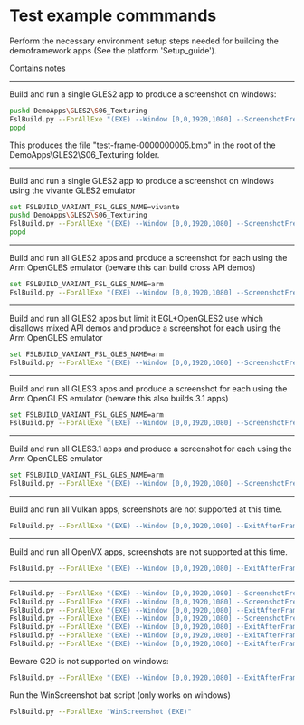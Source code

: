 # Test example commmands

Perform the necessary environment setup steps needed for building the demoframework apps (See the platform 'Setup_guide').

Contains notes

-----------------------------------------------------------------------------------------------------------------------------------------------------

Build and run a single GLES2 app to produce a screenshot on windows:

```bash
pushd DemoApps\GLES2\S06_Texturing
FslBuild.py --ForAllExe "(EXE) --Window [0,0,1920,1080] --ScreenshotFrequency 5 --ExitAfterFrame 5 --ForceUpdateTime 16666"
popd
```

This produces the file "test-frame-0000000005.bmp" in the root of the DemoApps\GLES2\S06_Texturing folder.

-----------------------------------------------------------------------------------------------------------------------------------------------------

Build and run a single GLES2 app to produce a screenshot on windows using the vivante GLES2 emulator

```bash
set FSLBUILD_VARIANT_FSL_GLES_NAME=vivante
pushd DemoApps\GLES2\S06_Texturing
FslBuild.py --ForAllExe "(EXE) --Window [0,0,1920,1080] --ScreenshotFrequency 5 --ExitAfterFrame 5 --ForceUpdateTime 16666"
popd
```

-----------------------------------------------------------------------------------------------------------------------------------------------------

Build and run all GLES2 apps and produce a screenshot for each using the Arm OpenGLES emulator (beware this can build cross API demos)

```bash
set FSLBUILD_VARIANT_FSL_GLES_NAME=arm
FslBuild.py --ForAllExe "(EXE) --Window [0,0,1920,1080] --ScreenshotFrequency 5 --ExitAfterFrame 5 --ForceUpdateTime 16666" -t sdk -r [OpenGLES2] --BuildTime
```

-----------------------------------------------------------------------------------------------------------------------------------------------------

Build and run all GLES2 apps but limit it EGL+OpenGLES2 use which disallows mixed API demos and
produce a screenshot for each using the Arm OpenGLES emulator

```bash
set FSLBUILD_VARIANT_FSL_GLES_NAME=arm
FslBuild.py --ForAllExe "(EXE) --Window [0,0,1920,1080] --ScreenshotFrequency 5 --ExitAfterFrame 5 --ForceUpdateTime 16666" -t sdk -r [OpenGLES2] --UseFeatures [EGL,OpenGLES2] --BuildTime
```

-----------------------------------------------------------------------------------------------------------------------------------------------------

Build and run all GLES3 apps and produce a screenshot for each using the Arm OpenGLES emulator (beware this also builds 3.1 apps)

```bash
set FSLBUILD_VARIANT_FSL_GLES_NAME=arm
FslBuild.py --ForAllExe "(EXE) --Window [0,0,1920,1080] --ScreenshotFrequency 5 --ExitAfterFrame 5 --ForceUpdateTime 16666" -t sdk -r [OpenGLES3] --BuildTime
```

-----------------------------------------------------------------------------------------------------------------------------------------------------

Build and run all GLES3.1 apps and produce a screenshot for each using the Arm OpenGLES emulator

```bash
set FSLBUILD_VARIANT_FSL_GLES_NAME=arm
FslBuild.py --ForAllExe "(EXE) --Window [0,0,1920,1080] --ScreenshotFrequency 5 --ExitAfterFrame 5 --ForceUpdateTime 16666" -t sdk -r [OpenGLES3.1] --BuildTime
```

-----------------------------------------------------------------------------------------------------------------------------------------------------

Build and run all Vulkan apps, screenshots are not supported at this time.

```bash
FslBuild.py --ForAllExe "(EXE) --Window [0,0,1920,1080] --ExitAfterFrame 5 --ForceUpdateTime 16666" -t sdk -r [Vulkan] --BuildTime
```

-----------------------------------------------------------------------------------------------------------------------------------------------------

Build and run all OpenVX apps, screenshots are not supported at this time.

```bash
FslBuild.py --ForAllExe "(EXE) --Window [0,0,1920,1080] --ExitAfterFrame 5 --ForceUpdateTime 16666" -t sdk -r [OpenVX] --BuildTime
```

-----------------------------------------------------------------------------------------------------------------------------------------------------

```bash
FslBuild.py --ForAllExe "(EXE) --Window [0,0,1920,1080] --ScreenshotFrequency 5 --ExitAfterFrame 5 --ForceUpdateTime 16666" -t sdk -r [OpenGLES2] --BuildTime
FslBuild.py --ForAllExe "(EXE) --Window [0,0,1920,1080] --ScreenshotFrequency 5 --ExitAfterFrame 5 --ForceUpdateTime 16666" -t sdk -r [OpenGLES3] --BuildTime
FslBuild.py --ForAllExe "(EXE) --Window [0,0,1920,1080] --ExitAfterFrame 5 --ForceUpdateTime 16666" -t sdk -r [Vulkan] --BuildTime
FslBuild.py --ForAllExe "(EXE) --Window [0,0,1920,1080] --ScreenshotFrequency 5 --ExitAfterFrame 5 --ForceUpdateTime 16666" -t sdk -r [OpenVG] --BuildTime
FslBuild.py --ForAllExe "(EXE) --Window [0,0,1920,1080] --ExitAfterFrame 5 --ForceUpdateTime 16666" -t sdk -r [OpenCL] --BuildTime
FslBuild.py --ForAllExe "(EXE) --Window [0,0,1920,1080] --ExitAfterFrame 5 --ForceUpdateTime 16666" -t sdk -r [OpenCV] --BuildTime
FslBuild.py --ForAllExe "(EXE) --Window [0,0,1920,1080] --ExitAfterFrame 5 --ForceUpdateTime 16666" -t sdk -r [OpenVX] --BuildTime
```

Beware G2D is not supported on windows:

```bash
FslBuild.py --ForAllExe "(EXE) --Window [0,0,1920,1080] --ExitAfterFrame 5 --ForceUpdateTime 16666" -t sdk -r [G2D] --BuildTime
```

Run the WinScreenshot bat script (only works on windows)

```bash
FslBuild.py --ForAllExe "WinScreenshot (EXE)"
```
